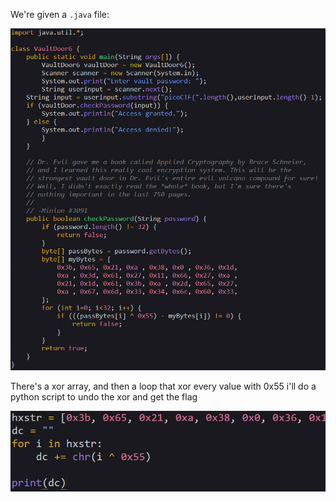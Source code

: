 We're given a `.java` file:

![image1](/images/picoctf2019-vaultdoor6/picoctf2019-vaultdoor61.png)

There's a xor array, and then a loop that xor every value with 0x55 i'll do a python script to undo the xor and get the flag

![image2](/images/picoctf2019-vaultdoor6/picoctf2019-vaultdoor62.png)

